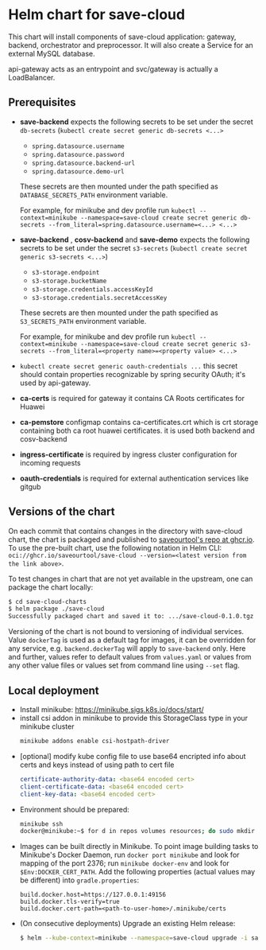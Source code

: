 # Helm chart for save-cloud
This chart will install components of save-cloud application: gateway, backend, orchestrator and preprocessor.
It will also create a Service for an external MySQL database.

api-gateway acts as an entrypoint and svc/gateway is actually a LoadBalancer.

## Prerequisites
* **save-backend** expects the following secrets to be set under the secret `db-secrets` (`kubectl create secret generic db-secrets <...>`
  * `spring.datasource.username`
  * `spring.datasource.password`
  * `spring.datasource.backend-url`
  * `spring.datasource.demo-url`

  These secrets are then mounted under the path specified as `DATABASE_SECRETS_PATH` environment variable.

  For example, for minikube and dev profile run `kubectl --context=minikube --namespace=save-cloud create secret generic db-secrets --from_literal=spring.datasource.username=<...> <...>`
* **save-backend** , **cosv-backend** and **save-demo** expects the following secrets to be set under the secret `s3-secrets` (`kubectl create secret generic s3-secrets <...>`)
  * `s3-storage.endpoint`
  * `s3-storage.bucketName`
  * `s3-storage.credentials.accessKeyId`
  * `s3-storage.credentials.secretAccessKey`

  These secrets are then mounted under the path specified as `S3_SECRETS_PATH` environment variable.
  
  For example, for minikube and dev profile run `kubectl --context=minikube --namespace=save-cloud create secret generic s3-secrets --from_literal=<property name>=<property value> <...>`
* `kubectl create secret generic oauth-credentials ...` this secret should contain properties recognizable by spring security OAuth;
  it's used by api-gateway.
* **ca-certs** is required for gateway it contains CA Roots certificates for Huawei
* **ca-pemstore** configmap contains ca-certificates.crt which is crt storage containing both ca root huawei certificates. 
it is used both backend and cosv-backend 
* **ingress-certificate** is required by ingress cluster configuration for incoming requests
* **oauth-credentials** is required for external authentication services like gitgub

## Versions of the chart
On each commit that contains changes in the directory with save-cloud chart, the chart is packaged and published to 
[saveourtool's repo at ghcr.io](https://github.com/saveourtool/save-cloud/pkgs/container/save-cloud). To use the pre-built chart,
use the following notation in Helm CLI: `oci://ghcr.io/saveourtool/save-cloud --version=<latest version from the link above>`.

To test changes in chart that are not yet available in the upstream, one can package the chart locally:
```bash
$ cd save-cloud-charts
$ helm package ./save-cloud
Successfully packaged chart and saved it to: .../save-cloud-0.1.0.tgz
```

Versioning of the chart is not bound to versioning of individual services. Value `dockerTag` is used as a default tag for images,
it can be overridden for any service, e.g. `backend.dockerTag` will apply to `save-backend` only.
Here and further, values refer to default values from `values.yaml` or values from any other value files or values set from
command line using `--set` flag.

## Local deployment
* Install minikube: https://minikube.sigs.k8s.io/docs/start/
* install csi addon in minikube to provide this StorageClass type in your minikube cluster
  ```bash
  minikube addons enable csi-hostpath-driver
  ```
* [optional] modify kube config file to use base64 encripted info about certs and keys instead of using path to cert file
  ```yaml
  certificate-authority-data: <base64 encoded cert>
  client-certificate-data: <base64 encoded cert>
  client-key-data: <base64 encoded cert>
  ```
* Environment should be prepared:
  ```bash
  minikube ssh
  docker@minikube:~$ for d in repos volumes resources; do sudo mkdir -p /tmp/save/$d && sudo chown -R 1000:1000 /tmp/save/$d; done
  ```
* Images can be built directly in Minikube. To point image building tasks to Minikube's Docker Daemon,
  run `docker port minikube` and look for mapping of the port 2376; run `minikube docker-env` and look for `$Env:DOCKER_CERT_PATH`.
  Add the following properties (actual values may be different) into `gradle.properties`:
  ```properties
  build.docker.host=https://127.0.0.1:49156
  build.docker.tls-verify=true
  build.docker.cert-path=<path-to-user-home>/.minikube/certs
  ```
* (On consecutive deployments) Upgrade an existing Helm release:
  ```bash
  $ helm --kube-context=minikube --namespace=save-cloud upgrade -i save-cloud save-cloud-0.1.0.tgz/<or use ulr oci://ghcr.io/saveourtool/save-cloud> --values values-minikube.yaml --values=values-images.yaml <any other value files and/or --set flags>
  ```
